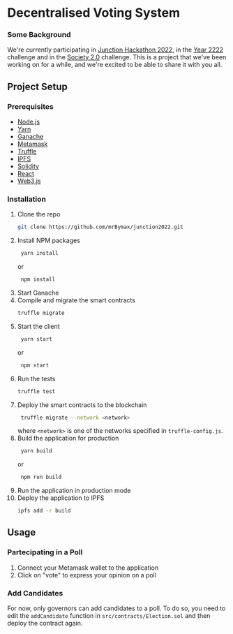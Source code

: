 # Decentralised Voting System

### Some Background
We're currently participating in [Junction Hackathon 2022](https://www.junction2022.com/), in the [Year 2222](https://www.junction2022.com/challenges/) challenge and in the [Society 2.0](https://www.junction2022.com/challenges/) challenge. 
This is a project that we've been working on for a while, and we're excited to be able to share it with you all.

## Project Setup
### Prerequisites
- [Node.js](https://nodejs.org/en/)
- [Yarn](https://classic.yarnpkg.com/en/docs/install/#windows-stable)
- [Ganache](https://www.trufflesuite.com/ganache)
- [Metamask](https://metamask.io/)
- [Truffle](https://www.trufflesuite.com/truffle)
- [IPFS](https://ipfs.io/)
- [Solidity](https://docs.soliditylang.org/en/v0.8.10/installing-solidity.html)
- [React](https://reactjs.org/)
- [Web3.js](https://web3js.readthedocs.io/en/v1.5.2/)

### Installation
1. Clone the repo
   ```sh
   git clone https://github.com/mrBymax/junction2022.git
   ```
2. Install NPM packages
   ```sh
    yarn install
    ```
   or
   ```sh
    npm install
    ```
3. Start Ganache
4. Compile and migrate the smart contracts
   ```sh
   truffle migrate
   ```
5. Start the client
   ```sh
    yarn start
    ```
   or
   ```sh
    npm start
    ```
6. Run the tests
   ```sh
   truffle test
   ```
7. Deploy the smart contracts to the blockchain
   ```sh
    truffle migrate --network <network>
    ```
    where `<network>` is one of the networks specified in `truffle-config.js`.
8. Build the application for production
   ```sh
    yarn build
    ```
   or
   ```sh
    npm run build
    ```
9. Run the application in production mode
10. Deploy the application to IPFS
    ```sh
    ipfs add -r build
    ```
    
## Usage
### Partecipating in a Poll
1. Connect your Metamask wallet to the application
2. Click on "vote" to express your opinion on a poll

### Add Candidates
For now, only governors can add candidates to a poll. To do so, you need to edit the `addCandidate` function in `src/contracts/Election.sol` and then deploy the contract again.

